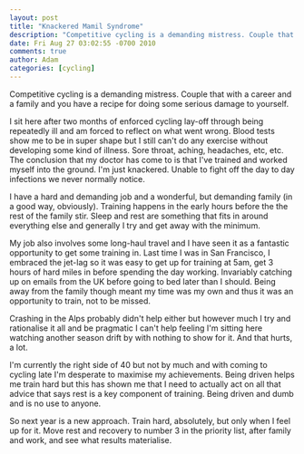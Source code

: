 ```yaml
---
layout: post
title: "Knackered Mamil Syndrome"
description: "Competitive cycling is a demanding mistress. Couple that with a career and a family and you have a recipe for doing some serious damage to yourself. I sit here after two months of enforced cycling lay-off through being repeatedly ill and am forced..."
date: Fri Aug 27 03:02:55 -0700 2010
comments: true
author: Adam
categories: [cycling]
---
```


Competitive cycling is a demanding mistress. Couple that with a career and a family and you have a recipe for doing some serious damage to yourself. <p /> I sit here after two months of enforced cycling lay-off through being repeatedly ill and am forced to reflect on what went wrong. Blood tests show me to be in super shape but I still can't do any exercise without developing some kind of illness. Sore throat, aching, headaches, etc, etc. The conclusion that my doctor has come to is that I've trained and worked myself into the ground. I'm just knackered. Unable to fight off the day to day infections we never normally notice. <p /> I have a hard and demanding job and a wonderful, but demanding family (in a good way, obviously). Training happens in the early hours before the the rest of the family stir. Sleep and rest are something that fits in around everything else and generally I try and get away with the minimum. <p /> My job also involves some long-haul travel and I have seen it as a fantastic opportunity to get some training in. Last time I was in San Francisco, I embraced the jet-lag so it was easy to get up for training at 5am, get 3 hours of hard miles in before spending the day working. Invariably catching up on emails from the UK before going to bed later than I should. Being away from the family though meant my time was my own and thus it was an opportunity to train, not to be missed. <p /> Crashing in the Alps probably didn't help either but however much I try and rationalise it all and be pragmatic I can't help feeling I'm sitting here watching another season drift by with nothing to show for it. And that hurts, a lot. <p /> I'm currently the right side of 40 but not by much and with coming to cycling late I'm desperate to maximise my achievements. Being driven helps me train hard but this has shown me that I need to actually act on all that advice that says rest is a key component of training. Being driven and dumb and is no use to anyone. <p /> So next year is a new approach. Train hard, absolutely, but only when I feel up for it. Move rest and recovery to number 3 in the priority list, after family and work, and see what results materialise.